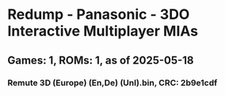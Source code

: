 # Redump - Panasonic - 3DO Interactive Multiplayer MIAs
## Games: 1, ROMs: 1, as of 2025-05-18

### Remute 3D (Europe) (En,De) (Unl).bin, CRC: 2b9e1cdf
